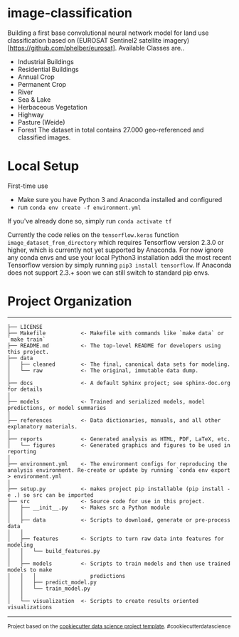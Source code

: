 image-classification
==============================

Building a first base convolutional neural network model for land use classification based on 
(EUROSAT Sentinel2 satellite imagery)[https://github.com/phelber/eurosat]. Available Classes are..
- Industrial Buildings
- Residential Buildings
- Annual Crop
- Permanent Crop
- River
- Sea & Lake
- Herbaceous Vegetation
- Highway
- Pasture (Weide)
- Forest
The dataset in total contains 27.000 geo-referenced and classified images.

# Local Setup

First-time use
- Make sure you have Python 3 and Anaconda installed and configured
- run `conda env create -f environment.yml`

If you've already done so, simply run `conda activate tf`

Currently the code relies on the `tensorflow.keras` function `image_dataset_from_directory` which requires Tensorflow 
version 2.3.0 or higher, which is currently not yet supported by Anaconda. 
For now ignore any conda envs and use your local Python3 installation addi the most recent Tensorflow version by 
simply running `pip3 install tensorflow`. If Anaconda does not support 2.3.+ soon we can still switch to standard pip envs.

# Project Organization
------------

    ├── LICENSE
    ├── Makefile           <- Makefile with commands like `make data` or `make train`
    ├── README.md          <- The top-level README for developers using this project.
    ├── data
    │   ├── cleaned        <- The final, canonical data sets for modeling.
    │   └── raw            <- The original, immutable data dump.
    │
    ├── docs               <- A default Sphinx project; see sphinx-doc.org for details
    │
    ├── models             <- Trained and serialized models, model predictions, or model summaries
    │
    ├── references         <- Data dictionaries, manuals, and all other explanatory materials.
    │
    ├── reports            <- Generated analysis as HTML, PDF, LaTeX, etc.
    │   └── figures        <- Generated graphics and figures to be used in reporting
    │
    ├── environment.yml    <- The environment configs for reproducing the analysis environment. Re-create or update by running `conda env export > environment.yml
    │
    ├── setup.py           <- makes project pip installable (pip install -e .) so src can be imported
    ├── src                <- Source code for use in this project.
    │   ├── __init__.py    <- Makes src a Python module
    │   │
    │   ├── data           <- Scripts to download, generate or pre-process data
    │   │
    │   ├── features       <- Scripts to turn raw data into features for modeling
    │   │   └── build_features.py
    │   │
    │   ├── models         <- Scripts to train models and then use trained models to make
    │   │   │                 predictions
    │   │   ├── predict_model.py
    │   │   └── train_model.py
    │   │
    │   └── visualization  <- Scripts to create results oriented visualizations

--------

<p><small>Project based on the <a target="_blank" href="https://drivendata.github.io/cookiecutter-data-science/">cookiecutter data science project template</a>. #cookiecutterdatascience</small></p>
